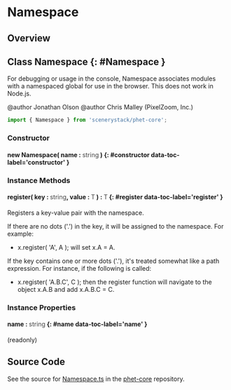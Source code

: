 # Namespace

## Overview



## Class Namespace {: #Namespace }


For debugging or usage in the console, Namespace associates modules with a namespaced global for use in the browser.
This does not work in Node.js.

@author Jonathan Olson
@author Chris Malley (PixelZoom, Inc.)

```js
import { Namespace } from 'scenerystack/phet-core';
```
### Constructor

#### new Namespace( name : <span style="font-weight: 400; opacity: 80%;">string</span> ) {: #constructor data-toc-label='constructor' }

### Instance Methods

#### register( key : <span style="font-weight: 400; opacity: 80%;">string</span>, value : <span style="font-weight: 400; opacity: 80%;">T</span> ) : <span style="font-weight: 400; opacity: 80%;">T</span> {: #register data-toc-label='register' }

Registers a key-value pair with the namespace.

If there are no dots ('.') in the key, it will be assigned to the namespace. For example:
- x.register( 'A', A );
will set x.A = A.

If the key contains one or more dots ('.'), it's treated somewhat like a path expression. For instance, if the
following is called:
- x.register( 'A.B.C', C );
then the register function will navigate to the object x.A.B and add x.A.B.C = C.

### Instance Properties

#### name : <span style="font-weight: 400; opacity: 80%;">string</span> {: #name data-toc-label='name' }

(readonly)



## Source Code

See the source for [Namespace.ts](https://github.com/phetsims/phet-core/blob/main/js/Namespace.ts) in the [phet-core](https://github.com/phetsims/phet-core) repository.
